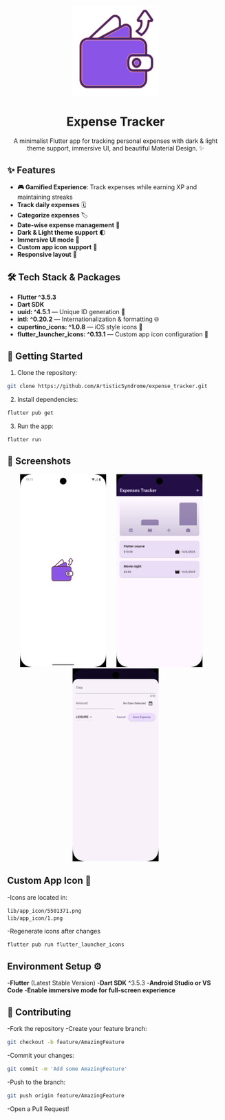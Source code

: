<p align="center">
  <img src="lib/app_icon/2nd.png" width="200" alt="Expense Tracker Logo">
</p>

<h1 align="center">Expense Tracker</h1>
<p align="center">A minimalist Flutter app for tracking personal expenses with dark & light theme support, immersive UI, and beautiful Material Design. ✨</p>

## ✨ Features

- **🎮 Gamified Experience**: Track expenses while earning XP and maintaining streaks
- **Track daily expenses** 🗓
- **Categorize expenses** 🏷
- **Date-wise expense management** 📆
- **Dark & Light theme support** 🌓
- **Immersive UI mode** 📱
- **Custom app icon support** 🔖
- **Responsive layout** 📐

## 🛠 Tech Stack & Packages

- **Flutter ^3.5.3**
- **Dart SDK**
- **uuid: ^4.5.1** — Unique ID generation 🔑
- **intl: ^0.20.2** — Internationalization & formatting 🌐
- **cupertino_icons: ^1.0.8** — iOS style icons 🎨
- **flutter_launcher_icons: ^0.13.1** — Custom app icon configuration 📱


## 🚀 Getting Started

1. Clone the repository:
```bash
git clone https://github.com/ArtisticSyndrome/expense_tracker.git
```

2. Install dependencies:
```bash
flutter pub get
```

3. Run the app:
```bash
flutter run
```

## 📱 Screenshots

<p align="center">
  <img src="lib/screenshots/splash screen.png" width="200" alt="Splash Screen">
  &nbsp;&nbsp;&nbsp;&nbsp;
  <img src="lib/screenshots/main screen.png" width="200" alt="Main Screen">
  &nbsp;&nbsp;&nbsp;&nbsp;
  <img src="lib/screenshots/add expense.png" width="200" alt="Add Expense Screen">
</p>

## Custom App Icon 🎨
-Icons are located in:
 ```bash
 lib/app_icon/5501371.png
 lib/app_icon/1.png
```
-Regenerate icons after changes
```bash
flutter pub run flutter_launcher_icons
```

## Environment Setup ⚙️

-**Flutter** (Latest Stable Version)
-**Dart SDK** ^3.5.3
-**Android Studio or VS Code**
-**Enable immersive mode for full-screen experience**

## 🤝 Contributing

-Fork the repository
-Create your feature branch:
```bash
git checkout -b feature/AmazingFeature
```
-Commit your changes:
```bash
git commit -m 'Add some AmazingFeature'
```
-Push to the branch:
```bash
git push origin feature/AmazingFeature
```
-Open a Pull Request!

